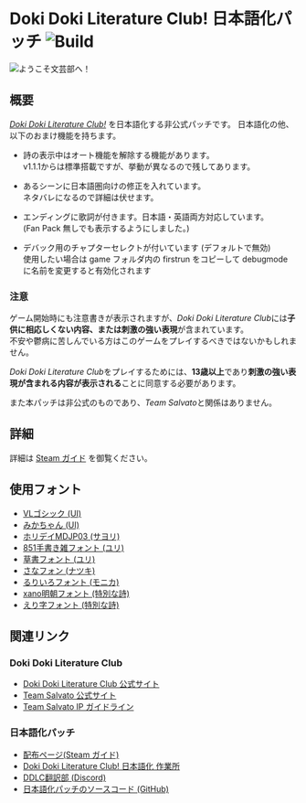 # Doki Doki Literature Club! 日本語化パッチ ![Build](https://github.com/proudust/ddlc-jp-patch/workflows/Build/badge.svg?event=push)

![ようこそ文芸部へ！](https://steamuserimages-a.akamaihd.net/ugc/924797296515004300/D6B68F1C65F62FAAEDF35BA2B2EA5CC7EABB1D5D/)

## 概要

[*Doki Doki Literature Club!*](//ddlc.moe/) を日本語化する非公式パッチです。
日本語化の他、以下のおまけ機能を持ちます。

- 詩の表示中はオート機能を解除する機能があります。  
  v1.1.1からは標準搭載ですが、挙動が異なるので残してあります。  

- あるシーンに日本語圏向けの修正を入れています。  
  ネタバレになるので詳細は伏せます。  

- エンディングに歌詞が付きます。日本語・英語両方対応しています。  
  (Fan Pack 無しでも表示するようにしました。)  

- デバック用のチャプターセレクトが付いています (デフォルトで無効)  
  使用したい場合は game フォルダ内の firstrun をコピーして debugmode に名前を変更すると有効化されます  

### 注意

ゲーム開始時にも注意書きが表示されますが、*Doki Doki Literature Club*には**子供に相応しくない内容、または刺激の強い表現**が含まれています。  
不安や鬱病に苦しんでいる方はこのゲームをプレイするべきではないかもしれません。  

*Doki Doki Literature Club*をプレイするためには、**13歳以上**であり**刺激の強い表現が含まれる内容が表示される**ことに同意する必要があります。  

また本パッチは非公式のものであり、*Team Salvato*と関係はありません。  

## 詳細

詳細は [Steam ガイド](//steamcommunity.com/sharedfiles/filedetails/?id=1296040205) を御覧ください。

## 使用フォント

- [VLゴシック (UI)](http://vlgothic.dicey.org/license.html)
- [みかちゃん (UI)](http://www001.upp.so-net.ne.jp/mikachan/)
- [ホリデイMDJP03 (サヨリ)](//mksd.jp/Holiday_Kanji.html)
- [851手書き雑フォント (ユリ)](//pm85122.onamae.jp/851fontpage.html)
- [草書フォント (ユリ)](//booth.pm/ja/items/318557)
- [さなフォン (ナツキ)](//sana.s12.xrea.com/2_sanafon.html)
- [るりいろフォント (モニカ)](//sapphirecrown.xxxxxxxx.jp/)
- [xano明朝フォント (特別な詩)](//www.asahi-net.or.jp/~sd5a-ucd/freefonts/XANO-mincho/)
- [えり字フォント (特別な詩)](//v7.mine.nu/pysco/gallery/font/06.html)

## 関連リンク

### Doki Doki Literature Club

- [Doki Doki Literature Club 公式サイト](//ddlc.moe/)
- [Team Salvato 公式サイト](//teamsalvato.com)
- [Team Salvato IP ガイドライン](//teamsalvato.com/ip-guidelines/)

### 日本語化パッチ

- [配布ページ(Steam ガイド)](//steamcommunity.com/sharedfiles/filedetails/?id=1296040205)
- [Doki Doki Literature Club! 日本語化 作業所](//docs.google.com/spreadsheets/d/1uqyB7x-8x_QSFKV8Um-rCwcLVUduf-FMhAZjocUGmJY/edit?usp=sharing)
- [DDLC翻訳部 (Discord)](//discordapp.com/invite/9U9QCN2)
- [日本語化パッチのソースコード (GitHub)](//github.com/proudust/ddlc-jp-patch)
